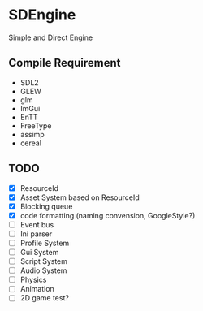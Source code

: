 # SDEngine
Simple and Direct Engine

## Compile Requirement
- SDL2
- GLEW
- glm
- ImGui
- EnTT
- FreeType
- assimp
- cereal

## TODO
- [X] ResourceId
- [X] Asset System based on ResourceId
- [X] Blocking queue
- [X] code formatting (naming convension, GoogleStyle?)
- [ ] Event bus
- [ ] Ini parser
- [ ] Profile System
- [ ] Gui System
- [ ] Script System
- [ ] Audio System
- [ ] Physics
- [ ] Animation
- [ ] 2D game test?

